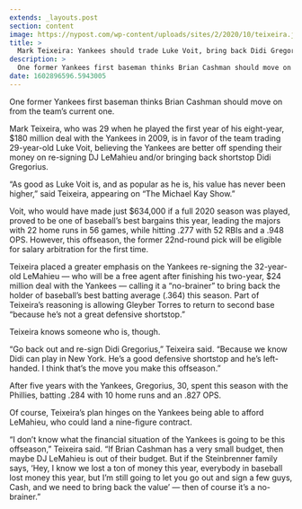 ```yaml
--- 
extends: _layouts.post 
section: content 
image: https://nypost.com/wp-content/uploads/sites/2/2020/10/teixeira.jpg?quality=90&strip=all&w=1200 
title: > 
  Mark Teixeira: Yankees should trade Luke Voit, bring back Didi Gregorius 
description: > 
  One former Yankees first baseman thinks Brian Cashman should move on from the team’s current one.“Go back out and re-sign Didi Gregorius,” Teixeira said.“Because we know Didi can play in New York.Of course, Teixeira’s plan hinges on the Yankees being able to afford LeMahieu, who could land a nine-figure contract.“I don’t know what the financial situation of the Yankees is going to be this offseason,” Teixeira said. 
date: 1602896596.5943005 
--- 
```

One former Yankees first baseman thinks Brian Cashman should move on from the team’s current one.

Mark Teixeira, who was 29 when he played the first year of his eight-year, $180 million deal with the Yankees in 2009, is in favor of the team trading 29-year-old Luke Voit, believing the Yankees are better off spending their money on re-signing DJ LeMahieu and/or bringing back shortstop Didi Gregorius.

“As good as Luke Voit is, and as popular as he is, his value has never been higher,” said Teixeira, appearing on “The Michael Kay Show.”

Voit, who would have made just $634,000 if a full 2020 season was played, proved to be one of baseball’s best bargains this year, leading the majors with 22 home runs in 56 games, while hitting .277 with 52 RBIs and a .948 OPS. However, this offseason, the former 22nd-round pick will be eligible for salary arbitration for the first time.

Teixeira placed a greater emphasis on the Yankees re-signing the 32-year-old LeMahieu — who will be a free agent after finishing his two-year, $24 million deal with the Yankees — calling it a “no-brainer” to bring back the holder of baseball’s best batting average (.364) this season. Part of Teixeira’s reasoning is allowing Gleyber Torres to return to second base “because he’s not a great defensive shortstop.”

Teixeira knows someone who is, though.

“Go back out and re-sign Didi Gregorius,” Teixeira said. “Because we know Didi can play in New York. He’s a good defensive shortstop and he’s left-handed. I think that’s the move you make this offseason.”

After five years with the Yankees, Gregorius, 30, spent this season with the Phillies, batting .284 with 10 home runs and an .827 OPS.

Of course, Teixeira’s plan hinges on the Yankees being able to afford LeMahieu, who could land a nine-figure contract.

“I don’t know what the financial situation of the Yankees is going to be this offseason,” Teixeira said. “If Brian Cashman has a very small budget, then maybe DJ LeMahieu is out of their budget. But if the Steinbrenner family says, ‘Hey, I know we lost a ton of money this year, everybody in baseball lost money this year, but I’m still going to let you go out and sign a few guys, Cash, and we need to bring back the value’ — then of course it’s a no-brainer.”